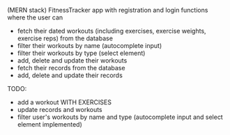 (MERN stack) FitnessTracker app with registration and login functions where the user can

- fetch their dated workouts (including exercises, exercise weights, exercise reps) from the database
- filter their workouts by name (autocomplete input)
- filter their workouts by type (select element)
- add, delete and update their workouts
- fetch their records from the database
- add, delete and update their records

TODO:

- add a workout WITH EXERCISES
- update records and workouts
- filter user's workouts by name and type (autocomplete input and select element implemented)
